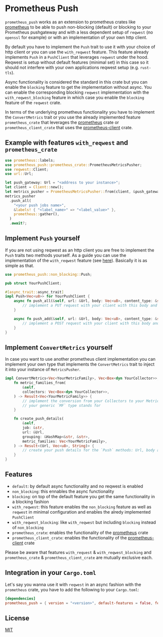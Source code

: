 # Prometheus Push

`prometheus_push` works as an extension to prometheus crates like [prometheus](https://crates.io/crates/prometheus) to be able to push non-blocking (default)
or blocking to your Prometheus pushgateway and with a less dependent setup of `reqwest` (no `openssl` for example) or with an implementation of your
own http client.

By default you have to implement the `Push` trait to use it with your choice of http client or you can use the `with_reqwest` feature.
This feature already implements `Push` in a `PushClient` that leverages `reqwest` under the hood. Reqwest is setup without default features
(minimal set) in this case so it should not interfere with your own applications reqwest setup (e.g. `rust-tls`).

Async functionality is considered the standard in this crate but you can enable the `blocking` feature to get the implementation without async. You
can enable the corresponding blocking `reqwest` implementation with the `with_reqwest_blocking` feature in which case you enable the `blocking`
feature of the `reqwest` crate.

In terms of the underlying prometheus functionality you have to implement the `ConvertMetrics` trait or you use the already implemented feature
`prometheus_crate` that leverages the [prometheus](https://crates.io/crates/prometheus) crate
or `prometheus_client_crate` that uses the [prometheus-client](https://crates.io/crates/prometheus-client) crate.

## Example with features `with_reqwest` and `prometheus_crate`

```rust
use prometheus::labels;
use prometheus_push::prometheus_crate::PrometheusMetricsPusher;
use reqwest::Client;
use url::Url;

let push_gateway: Url = "<address to your instance>";
let client = Client::new();
let metrics_pusher = PrometheusMetricsPusher::from(client, &push_gateway)?;
metrics_pusher
  .push_all(
    "<your push jobs name>",
    &labels! { "<label_name>" => "<label_value>" },
    prometheus::gather(),
  )
  .await?;
```

## Implement `Push` yourself

If you are not using reqwest as an http client you are free to implement the `Push` traits two methods yourself. As a guide you can use the
implementation of the `with_reqwest` feature (see [here](https://github.com/maoertel/prometheus-push/blob/7fe1946dd143f4870beb80e642b0acb7854a3cb8/src/with_reqwest.rs)).
Basically it is as simple as that.

```rust
use prometheus_push::non_blocking::Push;

pub struct YourPushClient;

#[async_trait::async_trait]
impl Push<Vec<u8>> for YourPushClient {
    async fn push_all(&self, url: &Url, body: Vec<u8>, content_type: &str) -> Result<()> {
        // implement a PUT request with your client with this body and `content_type` in header
    }

    async fn push_add(&self, url: &Url, body: Vec<u8>, content_type: &str) -> Result<()> {
        // implement a POST request with your client with this body and `content_type` in header
    }
}
```

## Implement `ConvertMetrics` yourself

In case you want to use another prometheus client implementation you can implement your own type that implements
the `ConvertMetrics` trait to inject it into your instance of `MetricsPusher`.

```rust
impl ConvertMetrics<Vec<YourMetricFamily>, Vec<Box<dyn YourCollector>>, Vec<u8>> for YourMetricsConverter {
    fn metric_families_from(
        &self,
        collectors: Vec<Box<dyn YourCollector>>,
    ) -> Result<Vec<YourMetricFamily>> {
        // implement the conversion from your Collectors to your MetricsFamilies, or whatever
        // your generic `MF` type stands for
    }

    fn create_push_details(
        &self,
        job: &str,
        url: &Url,
        grouping: &HashMap<&str, &str>,
        metric_families: Vec<YourMetricFamily>,
    ) -> Result<(Url, Vec<u8>, String)> {
        // create your push details for the `Push` methods: Url, body and content type
    }
}
```
## Features

- `default`: by default async functionality and no reqwest is enabled
- `non_blocking`: this ennables the async functionality
- `blocking`: on top of the default feature you get the same functionality in a blocking fashion
- `with_reqwest`: this feature enables the `non_blocking` feature as well as `reqwest` in minimal configuration and enables the alredy implemented `PushClient`
- `with_reqwest_blocking`: like `with_reqwest` but including `blocking` instead of `non_blocking`
- `prometheus_crate`: enables the functionality of the [prometheus](https://crates.io/crates/prometheus) crate
- `prometheus_client_crate`: enables the functionality of the [prometheus-client](https://crates.io/crates/prometheus-client) crate

Please be aware that features `with_request` & `with_reqwest_blocking` and `prometheus_crate` & `prometheus_client_crate` are mutually exclusive each.

## Integration in your `Cargo.toml`

Let's say you wanna use it with `reqwest` in an async fashion with the `prometheus` crate, you have to add the following to your `Cargo.toml`:

```toml
[dependencies]
prometheus_push = { version = "<version>", default-features = false, features = ["with_reqwest", "prometheus_crate"] }
```

## License

[MIT](./LICENSE-MIT)

